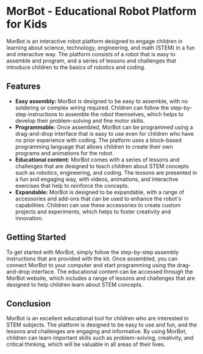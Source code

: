 # MorBot - Educational Robot Platform for Kids

MorBot is an interactive robot platform designed to engage children in learning about science, technology, engineering, and math (STEM) in a fun and interactive way. The platform consists of a robot that is easy to assemble and program, and a series of lessons and challenges that introduce children to the basics of robotics and coding.

## Features

- **Easy assembly:** MorBot is designed to be easy to assemble, with no soldering or complex wiring required. Children can follow the step-by-step instructions to assemble the robot themselves, which helps to develop their problem-solving and fine motor skills.
- **Programmable:** Once assembled, MorBot can be programmed using a drag-and-drop interface that is easy to use even for children who have no prior experience with coding. The platform uses a block-based programming language that allows children to create their own programs and animations for the robot.
- **Educational content:** MorBot comes with a series of lessons and challenges that are designed to teach children about STEM concepts such as robotics, engineering, and coding. The lessons are presented in a fun and engaging way, with videos, animations, and interactive exercises that help to reinforce the concepts.
- **Expandable:** MorBot is designed to be expandable, with a range of accessories and add-ons that can be used to enhance the robot's capabilities. Children can use these accessories to create custom projects and experiments, which helps to foster creativity and innovation.

## Getting Started

To get started with MorBot, simply follow the step-by-step assembly instructions that are provided with the kit. Once assembled, you can connect MorBot to your computer and start programming using the drag-and-drop interface. The educational content can be accessed through the MorBot website, which includes a range of lessons and challenges that are designed to help children learn about STEM concepts.

## Conclusion

MorBot is an excellent educational tool for children who are interested in STEM subjects. The platform is designed to be easy to use and fun, and the lessons and challenges are engaging and informative. By using MorBot, children can learn important skills such as problem-solving, creativity, and critical thinking, which will be valuable in all areas of their lives.
